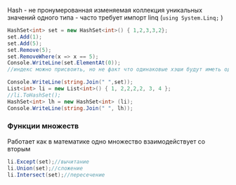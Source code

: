 Hash - не пронумерованная изменяемая коллекция уникальных значений одного типа - часто требует импорт linq (`using System.Linq;` )

```cs
HashSet<int> set = new HashSet<int>() { 1,2,3,3,2};
set.Add(1);
set.Add(5);
set.Remove(5);
set.RemoveWhere(x => x == 5);
Console.WriteLine(set.ElementAt(0));
//индекс можно присвоить, но не факт что одинаковые хэши будут иметь один и тот же присвоенный индекс

Console.WriteLine(string.Join(" ",set));
List<int> li = new List<int>() { 1, 2,2,2,2, 3, 4 };
//li.ToHashSet(); 
HashSet<int> lh = new HashSet<int> (li);
Console.WriteLine(string.Join(" ", lh));
```

 
### Функции множеств

Работает как в математике одно множество взаимодействует со вторым
```cs
li.Except(set);//вычитание
li.Union(set);//сложение
li.Intersect(set);//пересечение
```